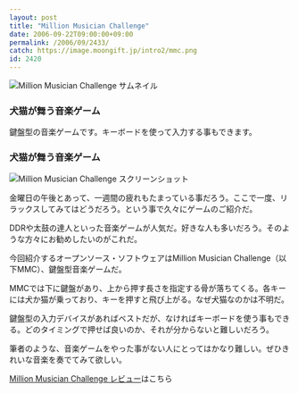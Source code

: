 ```yaml
---
layout: post
title: "Million Musician Challenge"
date: 2006-09-22T09:00:00+09:00
permalink: /2006/09/2433/
catch: https://image.moongift.jp/intro2/mmc.png
id: 2420
---
```

 ![Million Musician Challenge サムネイル](https://image.moongift.jp/intro2/mmc.t.png "Million Musician Challenge サムネイル")
  

### 犬猫が舞う音楽ゲーム
  
鍵盤型の音楽ゲームです。キーボードを使って入力する事もできます。  
<!--more-->  

### 犬猫が舞う音楽ゲーム
  

![Million Musician Challenge スクリーンショット](https://image.moongift.jp/intro2/mmc.png "Million Musician Challenge スクリーンショット")

  

金曜日の午後とあって、一週間の疲れもたまっている事だろう。ここで一度、リラックスしてみてはどうだろう。という事で久々にゲームのご紹介だ。

  

DDRや太鼓の達人といった音楽ゲームが人気だ。好きな人も多いだろう。そのような方々にお勧めしたいのがこれだ。

  

今回紹介するオープンソース・ソフトウェアはMillion Musician Challenge（以下MMC）、鍵盤型音楽ゲームだ。

  

MMCでは下に鍵盤があり、上から押す長さを指定する骨が落ちてくる。各キーには犬か猫が乗っており、キーを押すと飛び上がる。なぜ犬猫なのかは不明だ。

  

鍵盤型の入力デバイスがあればベストだが、なければキーボードを使う事もできる。どのタイミングで押せば良いのか、それが分からないと難しいだろう。

  

筆者のような、音楽ゲームをやった事がない人にとってはかなり難しい。ぜひきれいな音楽を奏でてみて欲しい。

  

[Million Musician Challenge レビュー](http://oss.moongift.jp/review/i-2434.html)はこちら

